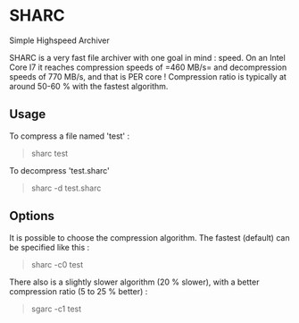 SHARC
=======

Simple Highspeed Archiver

SHARC is a very fast file archiver with one goal in mind : speed.
On an Intel Core I7 it reaches compression speeds of =460 MB/s= and decompression speeds of 770 MB/s, and that is PER core !
Compression ratio is typically at around 50-60 % with the fastest algorithm.

Usage
------

To compress a file named 'test' :
> sharc test

To decompress 'test.sharc'
> sharc -d test.sharc

Options
--------

It is possible to choose the compression algorithm. The fastest (default) can be specified like this :
> sharc -c0 test

There also is a slightly slower algorithm (20 % slower), with a better compression ratio (5 to 25 % better) :
> sgarc -c1 test

